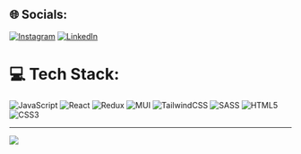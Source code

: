 
## 🌐 Socials:
[![Instagram](https://img.shields.io/badge/Instagram-%23E4405F.svg?logo=Instagram&logoColor=white)](https://https://www.instagram.com/_amin_82b/) [![LinkedIn](https://img.shields.io/badge/LinkedIn-%230077B5.svg?logo=linkedin&logoColor=white)](https://www.linkedin.com/in/amin-basati-5a3348237)

# 💻 Tech Stack:
![JavaScript](https://img.shields.io/badge/javascript-%23323330.svg?style=for-the-badge&logo=javascript&logoColor=%23F7DF1E) ![React](https://img.shields.io/badge/react-%2320232a.svg?style=for-the-badge&logo=react&logoColor=%2361DAFB) ![Redux](https://img.shields.io/badge/redux-%23593d88.svg?style=for-the-badge&logo=redux&logoColor=white) ![MUI](https://img.shields.io/badge/MUI-%230081CB.svg?style=for-the-badge&logo=material-ui&logoColor=white) ![TailwindCSS](https://img.shields.io/badge/tailwindcss-%2338B2AC.svg?style=for-the-badge&logo=tailwind-css&logoColor=white) ![SASS](https://img.shields.io/badge/SASS-hotpink.svg?style=for-the-badge&logo=SASS&logoColor=white) ![HTML5](https://img.shields.io/badge/html5-%23E34F26.svg?style=for-the-badge&logo=html5&logoColor=white) ![CSS3](https://img.shields.io/badge/css3-%231572B6.svg?style=for-the-badge&logo=css3&logoColor=white)


---
[![](https://visitcount.itsvg.in/api?id=mmd2003amin&icon=0&color=0)](https://visitcount.itsvg.in)

<!-- Proudly created with GPRM ( https://gprm.itsvg.in ) -->
